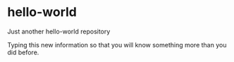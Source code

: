 # hello-world
Just another hello-world repository

Typing this new information so that you will know something more than you did before.
